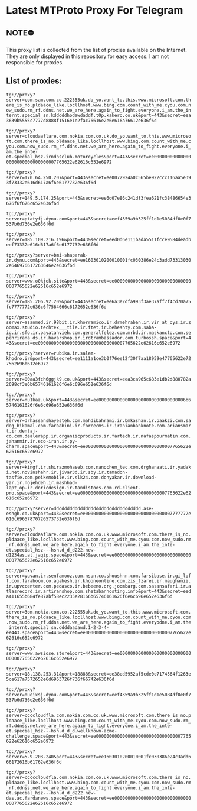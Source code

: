 # Latest MTProto Proxy For Telegram

## NOTE⛔

This proxy list is collected from the list of proxies available on the Internet. They are only displayed in this repository for easy access. I am not responsible for proxies.

## List of proxies:

`tg://proxy?server=com.sam.com.co.222555uk.do_yo.want_to.this.www.microsoft.com.there_is_no.pldaace_like.locllhost.www.bing.com.count_with_me.cyou.com.now_sudo.rm_rf.ddns.net.we_are_here.again_to_fight.everyone.i_am.the_internt.special_sn.kdddddhodawdaddf.t0p.kakero.co.uk&port=443&secret=eea3639b5555c7777d8888f1516e1e2fac76616e2e6e616a76612e636f6d`

`tg://proxy?server=cloudaaflare.com.nokia.com.co.uk.do_yo.want_to.this.www.microsoft.com.there_is_no.pldaace_like.locllhost.www.bing.com.count_with_me.cyou.com.now_sudo.rm_rf.ddns.net.we_are_here.again_to_fight.everyone.i_am.the_inte-et.special_hsz.irndnsclub.motorcycles&port=443&secret=ee000000000000000000000000000000007765622e62616c652e6972`

`tg://proxy?server=170.64.250.207&port=443&secret=ee0072924a0c565be922ccc116aa5e393f73332e616d617a6f6e6177732e636f6d`

`tg://proxy?server=149.5.174.25&port=443&secret=ee6d07e86c241df3fea621fc38486654e3676f6f676c652e636f6d`

`tg://proxy?server=ptatyfj.dynu.com&port=443&secret=eef4359a9b325ff1d1e5084df0e0f7537b6d736e2e636f6d`

`tg://proxy?server=185.109.216.196&port=443&secret=eed0d6e111bada5511fcce9584deadbeef73332e616d617a6f6e6177732e636f6d`

`tg://proxy?server=bmi-shaparak-ir.dynu.com&port=443&secret=ee1603010200010001fc030386e24c3add733130302e646976617263646e2e636f6d`

`tg://proxy?server=www.o0kjek.site&port=443&secret=ee000000000000000000000000000000007765622e62616c652e6972`

`tg://proxy?server=185.206.92.209&port=443&secret=ee6a3e2dfa993f3ae37aff7f4cd70a75fc7777772e636c6f7564666c6172652e636f6d`

`tg://proxy?server=asanmed.ir.98bit.ir.khorramico.ir.drmehraban.ir.vir_at_oys.ir.zoomax.studio.techtex___tile.ir.ftet.ir.beheshty.com.saba-ig.ir.sfo.ir.payatahvieh.com.generalfelez.com.mrbd.ir.maskancto.com.sepehrirana_ds.ir.havarshop.ir.irdtrambassador.com.turbossh.space&port=443&secret=ee000000000000000000000000000000007765622e62616c652e6972`

`tg://proxy?server=rubika.ir.salem-khodro.ir&port=443&secret=ee1111a1ce3b0f76ee12f30f7aa18959e47765622e727562696b612e6972`

`tg://proxy?server=00aa3fch6ggjk9.co.uk&port=443&secret=eea3ca965c683e1db2d880782a2698cf3e6b65746161626f6e6c696e652e636f6d`

`tg://proxy?server=nu1kaz.uk&port=443&secret=ee000000000000000000000000000000006b65746161626f6e6c696e652e636f6d`

`tg://proxy?server=drhassanshayesteh.com.mahdibahrami.ir.bmkashan.ir.paakzi.com.sadeg_hikamal.com.faraabini.ir.forcecms.ir.iranianbanknote.com.ariansmart.ir.dentaj-co.com.dealerapp.ir.organiicproducts.ir.fartech.ir.nafaspourmatin.com.jahanmir.ir.eco-iran.ir.py-charm.space&port=443&secret=ee000000000000000000000000000000007765622e62616c652e6972`

`tg://proxy?server=kingf.ir.shirazmohaseb.com.nanochem_tec.com.drghanaati.ir.yadaki.net.novinshahr.ir.jivar3d.ir.sby.ir.tamadon-tasfie.com.peikemobile.ir.slk24.com.donyakar.ir.download-yar.ir.nojehdeh.ir.mashhad-lapt_op.ir.doricdesign.ir.tandistoos.com.rd-client-pro.space&port=443&secret=ee000000000000000000000000000000007765622e62616c652e6972`

`tg://proxy?server=ddddddddddddddddddddddddddddddddd.ase-eshgh.co.uk&port=443&secret=ee000000000000000000000000000000007777772e616c69657870726573732e636f6d`

`tg://proxy?server=cloudaaflare.com.nokia.com.co.uk.www.microsoft.com.there_is_no.pldaace_like.locllhost.www.bing.com.count_with_me.cyou.com.now_sudo.rm_rf.ddnss.net.we_are_here.again_to_fight.everyone.i_am.the_inte-et.special_hsz---hsh.d_d_d222.new-d1234as.at.jaqip.space&port=443&secret=ee000000000000000000000000000000007765622e62616c652e6972`

`tg://proxy?server=yuvan.ir.senfamooz.com.nsun.co.shoushnn.com.farsibase.ir.gi_loff.com.faraboom.co.agahesh.ir.khooneonline.com.zis_tzarei.ir.maughanii.ir.upvccenter.com.pedasco.ir.bebeeno.org.joombarg.com.sasansafari.ir.atlasrecord.ir.artiranshop.com.shetabanhosting.info&port=443&secret=eeda411655b684fe87abf58ec2235e28166b65746161626f6e6c696e652e636f6d`

`tg://proxy?server=3om.nokia.com.co.222555uk.do_yo.want_to.this.www.microsoft.com.there_is_no.pldaace_like.locllhost.www.bing.com.count_with_me.cyou.com.now_sudo.rm_rf.ddns.net.we_are_here.again_to_fight.everyodne.i_am.the_internt.special_sn.ddddaadawd.1-2-3-4-ee443.space&port=443&secret=ee000000000000000000000000000000007765622e62616c652e6972`

`tg://proxy?server=www.awsiose.store&port=443&secret=ee000000000000000000000000000000007765622e62616c652e6972`

`tg://proxy?server=18.138.253.31&port=18888&secret=ee38ed5952af5cde0e7174564f1263e5ce617a7572652e6d6963726f736f66742e636f6d`

`tg://proxy?server=oueixsj.dynu.com&port=443&secret=eef4359a9b325ff1d1e5084df0e0f7537b6d736e2e636f6d`

`tg://proxy?server=ccccloudfla.com.nokia.com.co.uk.www.microsoft.com.there_is_no.pldaace_like.locllhost.www.bing.com.count_with_me.cyou.com.now_sudo.rm_rf.ddnss.net.we_are_here.again_to_fight.everyone.i_am.the_inte-et.special_hsz---hsh.d_d_d.wellknown-acme-challenge.space&port=443&secret=ee000000000000000000000000000000007765622e62616c652e6972`

`tg://proxy?server=5.9.203.240&port=443&secret=ee1603010200010001fc030386e24c3add666172616b61762e636f6d`

`tg://proxy?server=cccccloudfla.com.nokia.com.co.uk.www.microsoft.com.there_is_no.pldaace_like.locllhost.www.bing.com.count_with_me.cyou.com.now_sudo.rm_rf.ddnss.net.we_are_here.again_to_fight.everyone.i_am.the_inte-et.special_hsz---hsh.d_d_d222.new-das.ac.fardanews.space&port=443&secret=ee000000000000000000000000000000007765622e62616c652e6972`

